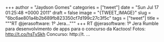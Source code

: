 
+++
author = "Jaydson Gomes"
categories = ["tweet"]
date = "Sun Jul 17 01:25:48 +0000 2011"
draft = false
image = "{TWEET_IMAGE}"
slug = "6bc6ae801a4b2b689fb823350cf7d199c27c3f5c"
tags = ["tweet"]
title = """RT @jerasoftware: 1º Jera..."""
+++
RT @jerasoftware: 1º Jera Rumble para desenvolvimento de apps para o concurso da Kactoos! Fotos: http://t.co/hsTySkh Concurso: http://t. ...
